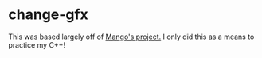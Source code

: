 # change-gfx

This was based largely off of [Mango's project.](https://github.com/lXxMangoxXl/EnableLightRendering/) I only did this as a means to practice my C++!
